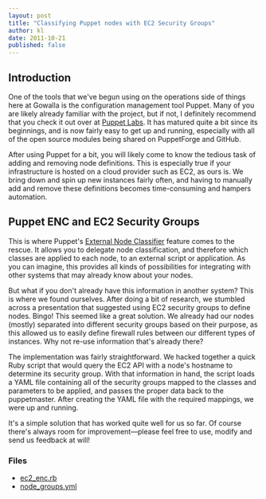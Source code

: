 ```yaml
---
layout: post
title: "Classifying Puppet nodes with EC2 Security Groups"
author: kl
date: 2011-10-21
published: false
---
```


## Introduction

One of the tools that we've begun using on the operations side of things here at Gowalla is the configuration management tool Puppet. Many of you are likely already familiar with the project, but if not, I definitely recommend that you check it out over at [Puppet Labs](http://puppetlabs.com). It has matured quite a bit since its beginnings, and is now fairly easy to get up and running, especially with all of the open source modules being shared on PuppetForge and GitHub. 

After using Puppet for a bit, you will likely come to know the tedious task of adding and removing node definitions. This is especially true if your infrastructure is hosted on a cloud provider such as EC2, as ours is. We bring down and spin up new instances fairly often, and having to manually add and remove these definitions becomes time-consuming and hampers automation.

## Puppet ENC and EC2 Security Groups

This is where Puppet's [External Node Classifier](http://docs.puppetlabs.com/guides/external_nodes.html) feature comes to the rescue. It allows you to delegate node classification, and therefore which classes are applied to each node, to an external script or application. As you can imagine, this provides all kinds of possibilities for integrating with other systems that may already know about your nodes.

But what if you don't already have this information in another system? This is where we found ourselves. After doing a bit of research, we stumbled across a presentation that suggested using EC2 security groups to define nodes. Bingo! This seemed like a great solution. We already had our nodes (mostly) separated into different security groups based on their purpose, as this allowed us to easily define firewall rules between our different types of instances. Why not re-use information that's already there?

The implementation was fairly straightforward. We hacked together a quick Ruby script that would query the EC2 API with a node's hostname to determine its security group. With that information in hand, the script loads a YAML file containing all of the security groups mapped to the classes and parameters to be applied, and passes the proper data back to the puppetmaster. After creating the YAML file with the required mappings, we were up and running.

It's a simple solution that has worked quite well for us so far. Of course there's always room for improvement&mdash;please feel free to use, modify and send us feedback at will!

### Files

 * [ec2_enc.rb](https://gist.github.com/1285462)
 * [node_groups.yml](https://gist.github.com/1285462)

